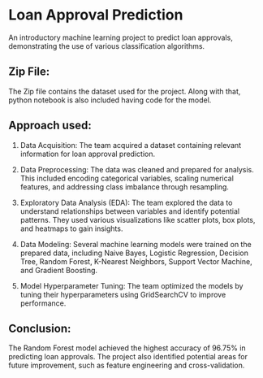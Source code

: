 # Loan Approval Prediction

An introductory machine learning project to predict loan approvals, demonstrating the use of various classification algorithms.




## Zip File:

The Zip file contains the dataset used for the project. Along with that, python notebook is also included having code for the model.  

## Approach used:

1. Data Acquisition: The team acquired a dataset containing relevant information for loan approval prediction.

2. Data Preprocessing: The data was cleaned and prepared for analysis.
   This included encoding categorical variables, scaling numerical features, and addressing class imbalance through resampling.

4. Exploratory Data Analysis (EDA): The team explored the data to understand relationships between variables and identify potential patterns.
   They used various visualizations like scatter plots, box plots, and heatmaps to gain insights.

6. Data Modeling: Several machine learning models were trained on the prepared data, including Naive Bayes, Logistic Regression, Decision Tree, Random Forest, K-Nearest Neighbors, Support Vector Machine, and Gradient Boosting.

7. Model Hyperparameter Tuning: The team optimized the models by tuning their hyperparameters using GridSearchCV to improve performance.


## Conclusion:

The Random Forest model achieved the highest accuracy of 96.75% in predicting loan approvals. The project also identified potential areas for future improvement, such as feature engineering and cross-validation.

